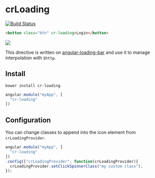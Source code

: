 # crLoading
[![Build Status](https://travis-ci.org/ngutils/cr-loading.svg)](https://travis-ci.org/ngutils/cr-loading)  

```html
<button class="btn" cr-loading>Login</button>
```

![](http://s11.postimg.org/8ypjcppz7/crloading_2_1.gif)

This directive is written on [angular-loading-bar](https://github.com/chieffancypants/angular-loading-bar) and use it to manage interpolation with `$http`.

## Install
```
bower install cr-loading 
```

```javascript
angular.module("myApp", [
  "cr-loading"
])
```

## Configuration
You can change classes to append into the icon element from `crLoadingProvider`.

```javascript
angular.module("myApp", [
  "cr-loading"
])
.config(["crLoadingProvider", function(crLoadingProvider){
  crLoadingProvider.setClickSpinnerClass("my custom class");
});
```
